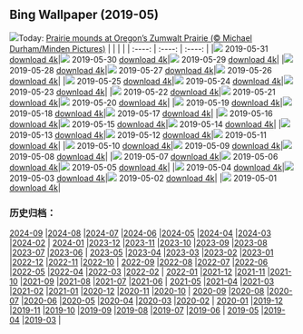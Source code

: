 ## Bing Wallpaper (2019-05)
![](http://cn.bing.com/th?id=OHR.ZumwaltPrairie_EN-US4220977516_UHD.jpg&w=1000)Today: [Prairie mounds at Oregon’s Zumwalt Prairie (© Michael Durham/Minden Pictures)](http://cn.bing.com/th?id=OHR.ZumwaltPrairie_EN-US4220977516_UHD.jpg)
|      |      |      |
| :----: | :----: | :----: |
|![](http://cn.bing.com/th?id=OHR.ZumwaltPrairie_EN-US4220977516_UHD.jpg&pid=hp&w=384&h=216&rs=1&c=4) 2019-05-31 [download 4k](http://cn.bing.com/th?id=OHR.ZumwaltPrairie_EN-US4220977516_UHD.jpg)|![](http://cn.bing.com/th?id=OHR.Manhattanhenge_EN-US4126401007_UHD.jpg&pid=hp&w=384&h=216&rs=1&c=4) 2019-05-30 [download 4k](http://cn.bing.com/th?id=OHR.Manhattanhenge_EN-US4126401007_UHD.jpg)|![](http://cn.bing.com/th?id=OHR.StravinskyFountain_EN-US4016192027_UHD.jpg&pid=hp&w=384&h=216&rs=1&c=4) 2019-05-29 [download 4k](http://cn.bing.com/th?id=OHR.StravinskyFountain_EN-US4016192027_UHD.jpg)|
|![](http://cn.bing.com/th?id=OHR.BeeWeek_EN-US3869000893_UHD.jpg&pid=hp&w=384&h=216&rs=1&c=4) 2019-05-28 [download 4k](http://cn.bing.com/th?id=OHR.BeeWeek_EN-US3869000893_UHD.jpg)|![](http://cn.bing.com/th?id=OHR.VVMWDC_EN-US3757796732_UHD.jpg&pid=hp&w=384&h=216&rs=1&c=4) 2019-05-27 [download 4k](http://cn.bing.com/th?id=OHR.VVMWDC_EN-US3757796732_UHD.jpg)|![](http://cn.bing.com/th?id=OHR.MarathonduMont_EN-US3655902624_UHD.jpg&pid=hp&w=384&h=216&rs=1&c=4) 2019-05-26 [download 4k](http://cn.bing.com/th?id=OHR.MarathonduMont_EN-US3655902624_UHD.jpg)|
|![](http://cn.bing.com/th?id=OHR.CapeMayWarbler_EN-US3460417256_UHD.jpg&pid=hp&w=384&h=216&rs=1&c=4) 2019-05-25 [download 4k](http://cn.bing.com/th?id=OHR.CapeMayWarbler_EN-US3460417256_UHD.jpg)|![](http://cn.bing.com/th?id=OHR.MalvarrosaSandSculpture_EN-US3310429769_UHD.jpg&pid=hp&w=384&h=216&rs=1&c=4) 2019-05-24 [download 4k](http://cn.bing.com/th?id=OHR.MalvarrosaSandSculpture_EN-US3310429769_UHD.jpg)|![](http://cn.bing.com/th?id=OHR.CuracaoTurtle_EN-US8979541301_UHD.jpg&pid=hp&w=384&h=216&rs=1&c=4) 2019-05-23 [download 4k](http://cn.bing.com/th?id=OHR.CuracaoTurtle_EN-US8979541301_UHD.jpg)|
|![](http://cn.bing.com/th?id=OHR.ElProblema_EN-US8844514995_UHD.jpg&pid=hp&w=384&h=216&rs=1&c=4) 2019-05-22 [download 4k](http://cn.bing.com/th?id=OHR.ElProblema_EN-US8844514995_UHD.jpg)|![](http://cn.bing.com/th?id=OHR.CRDelta_EN-US8781843892_UHD.jpg&pid=hp&w=384&h=216&rs=1&c=4) 2019-05-21 [download 4k](http://cn.bing.com/th?id=OHR.CRDelta_EN-US8781843892_UHD.jpg)|![](http://cn.bing.com/th?id=OHR.ChannelIslandFox_EN-US8681899783_UHD.jpg&pid=hp&w=384&h=216&rs=1&c=4) 2019-05-20 [download 4k](http://cn.bing.com/th?id=OHR.ChannelIslandFox_EN-US8681899783_UHD.jpg)|
|![](http://cn.bing.com/th?id=OHR.Ghyakar_EN-US8536444823_UHD.jpg&pid=hp&w=384&h=216&rs=1&c=4) 2019-05-19 [download 4k](http://cn.bing.com/th?id=OHR.Ghyakar_EN-US8536444823_UHD.jpg)|![](http://cn.bing.com/th?id=OHR.COAAS_EN-US8410479448_UHD.jpg&pid=hp&w=384&h=216&rs=1&c=4) 2019-05-18 [download 4k](http://cn.bing.com/th?id=OHR.COAAS_EN-US8410479448_UHD.jpg)|![](http://cn.bing.com/th?id=OHR.BicycleRelief_EN-US8199020679_UHD.jpg&pid=hp&w=384&h=216&rs=1&c=4) 2019-05-17 [download 4k](http://cn.bing.com/th?id=OHR.BicycleRelief_EN-US8199020679_UHD.jpg)|
|![](http://cn.bing.com/th?id=OHR.AbuSimbel_EN-US8101729875_UHD.jpg&pid=hp&w=384&h=216&rs=1&c=4) 2019-05-16 [download 4k](http://cn.bing.com/th?id=OHR.AbuSimbel_EN-US8101729875_UHD.jpg)|![](http://cn.bing.com/th?id=OHR.NordkappSun_EN-US7949875280_UHD.jpg&pid=hp&w=384&h=216&rs=1&c=4) 2019-05-15 [download 4k](http://cn.bing.com/th?id=OHR.NordkappSun_EN-US7949875280_UHD.jpg)|![](http://cn.bing.com/th?id=OHR.BlueCannes_EN-US7832673119_UHD.jpg&pid=hp&w=384&h=216&rs=1&c=4) 2019-05-14 [download 4k](http://cn.bing.com/th?id=OHR.BlueCannes_EN-US7832673119_UHD.jpg)|
|![](http://cn.bing.com/th?id=OHR.PineLogSP_EN-US7583399846_UHD.jpg&pid=hp&w=384&h=216&rs=1&c=4) 2019-05-13 [download 4k](http://cn.bing.com/th?id=OHR.PineLogSP_EN-US7583399846_UHD.jpg)|![](http://cn.bing.com/th?id=OHR.PipingPlover_EN-US7445293078_UHD.jpg&pid=hp&w=384&h=216&rs=1&c=4) 2019-05-12 [download 4k](http://cn.bing.com/th?id=OHR.PipingPlover_EN-US7445293078_UHD.jpg)|![](http://cn.bing.com/th?id=OHR.ZaanseSchans_EN-US7322815776_UHD.jpg&pid=hp&w=384&h=216&rs=1&c=4) 2019-05-11 [download 4k](http://cn.bing.com/th?id=OHR.ZaanseSchans_EN-US7322815776_UHD.jpg)|
|![](http://cn.bing.com/th?id=OHR.RailroadingTurntable_EN-US7125515038_UHD.jpg&pid=hp&w=384&h=216&rs=1&c=4) 2019-05-10 [download 4k](http://cn.bing.com/th?id=OHR.RailroadingTurntable_EN-US7125515038_UHD.jpg)|![](http://cn.bing.com/th?id=OHR.SerengetiZebra_EN-US5631881768_UHD.jpg&pid=hp&w=384&h=216&rs=1&c=4) 2019-05-09 [download 4k](http://cn.bing.com/th?id=OHR.SerengetiZebra_EN-US5631881768_UHD.jpg)|![](http://cn.bing.com/th?id=OHR.CurlingBonspiel_EN-US5566778028_UHD.jpg&pid=hp&w=384&h=216&rs=1&c=4) 2019-05-08 [download 4k](http://cn.bing.com/th?id=OHR.CurlingBonspiel_EN-US5566778028_UHD.jpg)|
|![](http://cn.bing.com/th?id=OHR.StMaryFalls_EN-US5506199151_UHD.jpg&pid=hp&w=384&h=216&rs=1&c=4) 2019-05-07 [download 4k](http://cn.bing.com/th?id=OHR.StMaryFalls_EN-US5506199151_UHD.jpg)|![](http://cn.bing.com/th?id=OHR.NCFireweed_EN-US5437463354_UHD.jpg&pid=hp&w=384&h=216&rs=1&c=4) 2019-05-06 [download 4k](http://cn.bing.com/th?id=OHR.NCFireweed_EN-US5437463354_UHD.jpg)|![](http://cn.bing.com/th?id=OHR.AmericanCulturalCapital_EN-US5366508467_UHD.jpg&pid=hp&w=384&h=216&rs=1&c=4) 2019-05-05 [download 4k](http://cn.bing.com/th?id=OHR.AmericanCulturalCapital_EN-US5366508467_UHD.jpg)|
|![](http://cn.bing.com/th?id=OHR.SkelligMichael_EN-US5274283608_UHD.jpg&pid=hp&w=384&h=216&rs=1&c=4) 2019-05-04 [download 4k](http://cn.bing.com/th?id=OHR.SkelligMichael_EN-US5274283608_UHD.jpg)|![](http://cn.bing.com/th?id=OHR.Waldplastik_EN-US5187306867_UHD.jpg&pid=hp&w=384&h=216&rs=1&c=4) 2019-05-03 [download 4k](http://cn.bing.com/th?id=OHR.Waldplastik_EN-US5187306867_UHD.jpg)|![](http://cn.bing.com/th?id=OHR.RuffLek_EN-US5125992277_UHD.jpg&pid=hp&w=384&h=216&rs=1&c=4) 2019-05-02 [download 4k](http://cn.bing.com/th?id=OHR.RuffLek_EN-US5125992277_UHD.jpg)|
|![](http://cn.bing.com/th?id=OHR.WisteriaTunnel_EN-US5042367365_UHD.jpg&pid=hp&w=384&h=216&rs=1&c=4) 2019-05-01 [download 4k](http://cn.bing.com/th?id=OHR.WisteriaTunnel_EN-US5042367365_UHD.jpg)|
### 历史归档：
[2024-09](/picture/2024-09/) |[2024-08](/picture/2024-08/) |[2024-07](/picture/2024-07/) |[2024-06](/picture/2024-06/) |[2024-05](/picture/2024-05/) |[2024-04](/picture/2024-04/) |[2024-03](/picture/2024-03/) |[2024-02](/picture/2024-02/) |
[2024-01](/picture/2024-01/) |[2023-12](/picture/2023-12/) |[2023-11](/picture/2023-11/) |[2023-10](/picture/2023-10/) |[2023-09](/picture/2023-09/) |[2023-08](/picture/2023-08/) |[2023-07](/picture/2023-07/) |[2023-06](/picture/2023-06/) |
[2023-05](/picture/2023-05/) |[2023-04](/picture/2023-04/) |[2023-03](/picture/2023-03/) |[2023-02](/picture/2023-02/) |[2023-01](/picture/2023-01/) |[2022-12](/picture/2022-12/) |[2022-11](/picture/2022-11/) |[2022-10](/picture/2022-10/) |
[2022-09](/picture/2022-09/) |[2022-08](/picture/2022-08/) |[2022-07](/picture/2022-07/) |[2022-06](/picture/2022-06/) |[2022-05](/picture/2022-05/) |[2022-04](/picture/2022-04/) |[2022-03](/picture/2022-03/) |[2022-02](/picture/2022-02/) |
[2022-01](/picture/2022-01/) |[2021-12](/picture/2021-12/) |[2021-11](/picture/2021-11/) |[2021-10](/picture/2021-10/) |[2021-09](/picture/2021-09/) |[2021-08](/picture/2021-08/) |[2021-07](/picture/2021-07/) |[2021-06](/picture/2021-06/) |
[2021-05](/picture/2021-05/) |[2021-04](/picture/2021-04/) |[2021-03](/picture/2021-03/) |[2021-02](/picture/2021-02/) |[2021-01](/picture/2021-01/) |[2020-12](/picture/2020-12/) |[2020-11](/picture/2020-11/) |[2020-10](/picture/2020-10/) |
[2020-09](/picture/2020-09/) |[2020-08](/picture/2020-08/) |[2020-07](/picture/2020-07/) |[2020-06](/picture/2020-06/) |[2020-05](/picture/2020-05/) |[2020-04](/picture/2020-04/) |[2020-03](/picture/2020-03/) |[2020-02](/picture/2020-02/) |
[2020-01](/picture/2020-01/) |[2019-12](/picture/2019-12/) |[2019-11](/picture/2019-11/) |[2019-10](/picture/2019-10/) |[2019-09](/picture/2019-09/) |[2019-08](/picture/2019-08/) |[2019-07](/picture/2019-07/) |[2019-06](/picture/2019-06/) |
[2019-05](/picture/2019-05/) |[2019-04](/picture/2019-04/) |[2019-03](/picture/2019-03/) |
